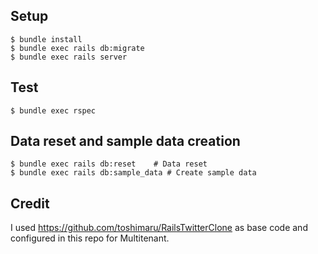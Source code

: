 ## Setup

```console
$ bundle install
$ bundle exec rails db:migrate
$ bundle exec rails server
```

## Test

```console
$ bundle exec rspec
```

## Data reset and sample data creation

```console
$ bundle exec rails db:reset    # Data reset
$ bundle exec rails db:sample_data # Create sample data
```

## Credit
I used https://github.com/toshimaru/RailsTwitterClone as base code and configured in this repo for Multitenant.